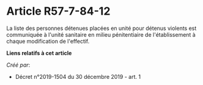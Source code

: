 # Article R57-7-84-12

La liste des personnes détenues placées en unité pour détenus violents est communiquée à l'unité sanitaire en milieu
pénitentiaire de l'établissement à chaque modification de l'effectif.

**Liens relatifs à cet article**

_Créé par_:

  - Décret n°2019-1504 du 30 décembre 2019 - art. 1
